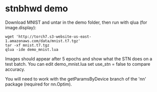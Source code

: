 # stnbhwd demo

Download MNIST and untar in the demo folder, then run with qlua (for image.display):

```
wget 'http://torch7.s3-website-us-east-1.amazonaws.com/data/mnist.t7.tgz'
tar -xf mnist.t7.tgz
qlua -ide demo_mnist.lua
```

Images should appear after 5 epochs and show what the STN does on a test batch.
You can edit demo_mnist.lua set use_stn = false to compare accuracy.

You will need to work with the getParamsByDevice branch of the 'nn' package (required for nn.Optim).
